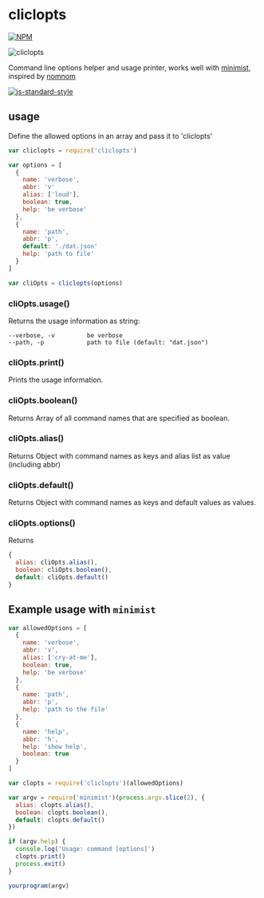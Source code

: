 # cliclopts
[![NPM](https://nodei.co/npm/cliclopts.png)](https://nodei.co/npm/cliclopts/)

![cliclopts](cliclopts.png)

Command line options helper and usage printer, works well with [minimist](https://www.npmjs.com/package/minimist), inspired by [nomnom](https://www.npmjs.com/package/nomnom)

[![js-standard-style](https://cdn.rawgit.com/feross/standard/master/badge.svg)](https://github.com/feross/standard)

## usage

Define the allowed options in an array and pass it to 'cliclopts'

```js
var cliclopts = require('cliclopts')

var options = [
  {
    name: 'verbose',
    abbr: 'v'
    alias: ['loud'],
    boolean: true,
    help: 'be verbose'
  },
  {
    name: 'path',
    abbr: 'p',
    default: './dat.json'
    help: 'path to file'
  }
]

var cliOpts = cliclopts(options)
```
### cliOpts.usage()

Returns the usage information as string:

```
--verbose, -v         be verbose
--path, -p            path to file (default: "dat.json")
```

### cliOpts.print()

Prints the usage information.

### cliOpts.boolean()

Returns Array of all command names that are specified as boolean.

### cliOpts.alias()

Returns Object with command names as keys and alias list as value (including abbr)

### cliOpts.default()

Returns Object with command names as keys and default values as values.

### cliOpts.options()

Returns
```js
{
  alias: cliOpts.alias(),
  boolean: cliOpts.boolean(),
  default: cliOpts.default()
}
```


## Example usage with `minimist`
```js
var allowedOptions = [
  {
    name: 'verbose',
    abbr: 'v',
    alias: ['cry-at-me'],
    boolean: true,
    help: 'be verbose'
  },
  {
    name: 'path',
    abbr: 'p',
    help: 'path to the file'
  },
  {
    name: 'help',
    abbr: 'h',
    help: 'show help',
    boolean: true
  }
]

var clopts = require('cliclopts')(allowedOptions)

var argv = require('minimist')(process.argv.slice(2), {
  alias: clopts.alias(),
  boolean: clopts.boolean(),
  default: clopts.default()
})

if (argv.help) {
  console.log('Usage: command [options]')
  clopts.print()
  process.exit()
}

yourprogram(argv)
```


